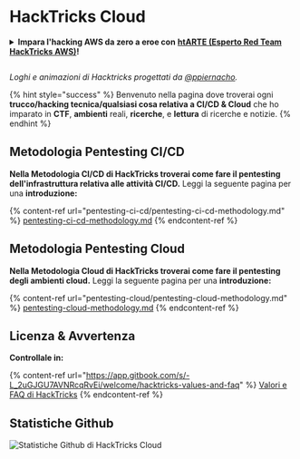 # HackTricks Cloud

<details>

<summary><strong>Impara l'hacking AWS da zero a eroe con</strong> <a href="https://training.hacktricks.xyz/courses/arte"><strong>htARTE (Esperto Red Team HackTricks AWS)</strong></a><strong>!</strong></summary>

Altri modi per supportare HackTricks:

* Se vuoi vedere la tua **azienda pubblicizzata in HackTricks** o **scaricare HackTricks in PDF** Controlla i [**PIANI DI ABBONAMENTO**](https://github.com/sponsors/carlospolop)!
* Ottieni il [**merchandising ufficiale di PEASS & HackTricks**](https://peass.creator-spring.com)
* Scopri [**La Famiglia PEASS**](https://opensea.io/collection/the-peass-family), la nostra collezione di [**NFT esclusivi**](https://opensea.io/collection/the-peass-family)
* **Unisciti al** 💬 [**gruppo Discord**](https://discord.gg/hRep4RUj7f) o al [**gruppo telegram**](https://t.me/peass) o **seguimi** su **Twitter** 🐦 [**@hacktricks\_live**](https://twitter.com/hacktricks\_live)**.**
* **Condividi i tuoi trucchi di hacking inviando PR ai** [**HackTricks**](https://github.com/carlospolop/hacktricks) e ai [**HackTricks Cloud**](https://github.com/carlospolop/hacktricks-cloud) repository di Github.

</details>

<figure><img src=".gitbook/assets/cloud.gif" alt=""><figcaption></figcaption></figure>

_Loghi e animazioni di Hacktricks progettati da_ [_@ppiernacho_](https://www.instagram.com/ppieranacho/)_._

{% hint style="success" %}
Benvenuto nella pagina dove troverai ogni **trucco/hacking tecnica/qualsiasi cosa relativa a CI/CD & Cloud** che ho imparato in **CTF**, **ambienti** reali, **ricerche**, e **lettura** di ricerche e notizie.
{% endhint %}

## **Metodologia Pentesting CI/CD**

**Nella Metodologia CI/CD di HackTricks troverai come fare il pentesting dell'infrastruttura relativa alle attività CI/CD.** Leggi la seguente pagina per una **introduzione:**

{% content-ref url="pentesting-ci-cd/pentesting-ci-cd-methodology.md" %}
[pentesting-ci-cd-methodology.md](pentesting-ci-cd/pentesting-ci-cd-methodology.md)
{% endcontent-ref %}

## Metodologia Pentesting Cloud

**Nella Metodologia Cloud di HackTricks troverai come fare il pentesting degli ambienti cloud.** Leggi la seguente pagina per una **introduzione:**

{% content-ref url="pentesting-cloud/pentesting-cloud-methodology.md" %}
[pentesting-cloud-methodology.md](pentesting-cloud/pentesting-cloud-methodology.md)
{% endcontent-ref %}

## Licenza & Avvertenza

**Controllale in:**

{% content-ref url="https://app.gitbook.com/s/-L_2uGJGU7AVNRcqRvEi/welcome/hacktricks-values-and-faq" %}
[Valori e FAQ di HackTricks](https://app.gitbook.com/s/-L\_2uGJGU7AVNRcqRvEi/welcome/hacktricks-values-and-faq)
{% endcontent-ref %}

## Statistiche Github

![Statistiche Github di HackTricks Cloud](https://repobeats.axiom.co/api/embed/1dfdbb0435f74afa9803cd863f01daac17cda336.svg "Immagine di analisi di Repobeats")

